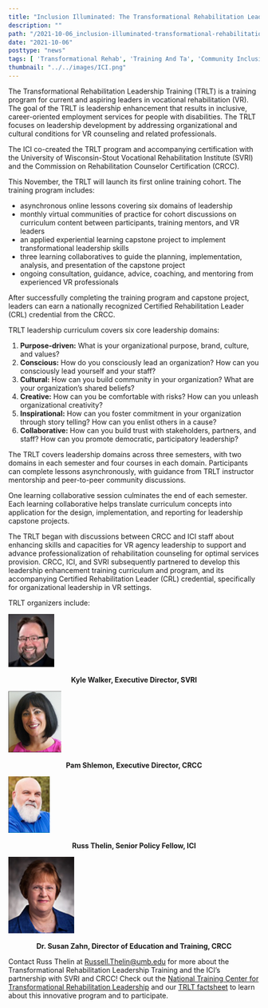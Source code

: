 ```yaml
---
title: "Inclusion Illuminated: The Transformational Rehabilitation Leadership Training (TRLT): A dynamic approach to consumer-responsive VR services"
description: ""
path: "/2021-10-06_inclusion-illuminated-transformational-rehabilitation-leadership-training.md"
date: "2021-10-06"
posttype: "news"
tags: [ 'Transformational Rehab', 'Training And Ta', 'Community Inclusion', 'Ici','Leadership Training']
thumbnail: "../../images/ICI.png"
---
```



The Transformational Rehabilitation Leadership Training (TRLT) is a training program for current and aspiring leaders in vocational rehabilitation (VR). The goal of the TRLT is leadership enhancement that results in inclusive, career-oriented employment services for people with disabilities. The TRLT focuses on leadership development by addressing organizational and cultural conditions for VR counseling and related professionals.

The ICI co-created the TRLT program and accompanying certification with the University of Wisconsin-Stout Vocational Rehabilitation Institute (SVRI) and the Commission on Rehabilitation Counselor Certification (CRCC).

This November, the TRLT will launch its first online training cohort. The training program includes:

*   asynchronous online lessons covering six domains of leadership
*   monthly virtual communities of practice for cohort discussions on curriculum content between participants, training mentors, and VR leaders
*   an applied experiential learning capstone project to implement transformational leadership skills
*   three learning collaboratives to guide the planning, implementation, analysis, and presentation of the capstone project
*   ongoing consultation, guidance, advice, coaching, and mentoring from experienced VR professionals

After successfully completing the training program and capstone project, leaders can earn a nationally recognized Certified Rehabilitation Leader (CRL) credential from the CRCC.

TRLT leadership curriculum covers six core leadership domains:

1.  **Purpose-driven:** What is your organizational purpose, brand, culture, and values?
2.  **Conscious:** How do you consciously lead an organization? How can you consciously lead yourself and your staff?
3.  **Cultural:** How can you build community in your organization? What are your organization’s shared beliefs?
4.  **Creative:** How can you be comfortable with risks? How can you unleash organizational creativity?
5.  **Inspirational:** How can you foster commitment in your organization through story telling? How can you enlist others in a cause?
6.  **Collaborative:** How can you build trust with stakeholders, partners, and staff? How can you promote democratic, participatory leadership?

The TRLT covers leadership domains across three semesters, with two domains in each semester and four courses in each domain. Participants can complete lessons asynchronously, with guidance from TRLT instructor mentorship and peer-to-peer community discussions.

One learning collaborative session culminates the end of each semester. Each learning collaborative helps translate curriculum concepts into application for the design, implementation, and reporting for leadership capstone projects.

The TRLT began with discussions between CRCC and ICI staff about enhancing skills and capacities for VR agency leadership to support and advance professionalization of rehabilitation counseling for optimal services provision. CRCC, ICI, and SVRI subsequently partnered to develop this leadership enhancement training curriculum and program, and its accompanying Certified Rehabilitation Leader (CRL) credential, specifically for organizational leadership in VR settings.

TRLT organizers include:

 


![Kyle Walker](../../images/kyle-walker.png)

<center>

**Kyle Walker, Executive Director, SVRI**

</center>
 
![Pam Shlemon](../../images/pam-shlemon.png)

<center>

**Pam Shlemon, Executive Director, CRCC**

</center>

![Russ Thelin](../../images/russ-thelin-sm.png)

<center>

**Russ Thelin, Senior Policy Fellow, ICI**

</center>

![Susan Zahn](../../images/susan-zahn.png)

<center>

**Dr. Susan Zahn, Director of Education and Training, CRCC**

</center>

Contact Russ Thelin at [Russell.Thelin@umb.edu](Russell.Thelin@umb.edu) for more about the Transformational Rehabilitation Leadership Training and the ICI’s partnership with SVRI and CRCC! Check out the [National Training Center for Transformational Rehabilitation Leadership](https://www.uwstout.edu/SVRI/CertifiedRehabilitationLeader) and our [TRLT factsheet](https://liveuwstout.sharepoint.com/sites/2034/Training/Shared%20Documents/Forms/AllItems.aspx?id=%2Fsites%2F2034%2FTraining%2FShared%20Documents%2FTransformationalLeadership%2FNTC%5Ffactsheet%5FFinal%2Epdf&parent=%2Fsites%2F2034%2FTraining%2FShared%20Documents%2FTransformationalLeadership&p=true&originalPath=aHR0cHM6Ly9saXZldXdzdG91dC5zaGFyZXBvaW50LmNvbS86Yjovcy8yMDM0L1RyYWluaW5nL0VWUC1kS0JzQ1BkRGdfc1NnenpHUGxZQkNfZ0FEN1RLV0ltVUV5NDN6TW90Y2c_cnRpbWU9d2VXaEtTaVAyVWc) to learn about this innovative program and to participate.
